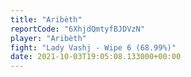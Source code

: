 ```yaml
---
title: "Aribèth"
reportCode: "6XhjdQmtyfBJDVzN"
player: "Aribèth"
fight: "Lady Vashj - Wipe 6 (68.99%)"
date: 2021-10-03T19:05:08.133000+00:00
---
```


